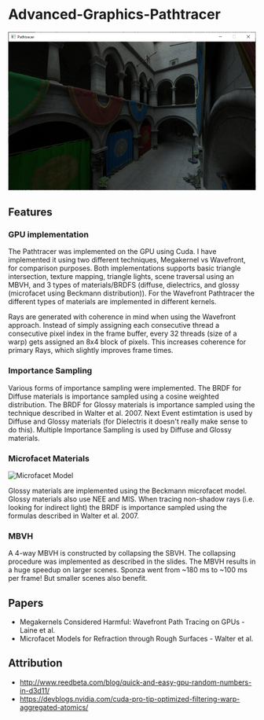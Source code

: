 # Advanced-Graphics-Pathtracer

![Sponza](ScreenShots/Sponza.png "Sponza")

## Features

### GPU implementation
The Pathtracer was implemented on the GPU using Cuda. 
I have implemented it using two different techniques, Megakernel vs Wavefront, for comparison purposes.
Both implementations supports basic triangle intersection, texture mapping, triangle lights, scene traversal using an MBVH, and 3 types of materials/BRDFS (diffuse, dielectrics, and glossy (microfacet using Beckmann distribution)).
For the Wavefront Pathtracer the different types of materials are implemented in different kernels.

Rays are generated with coherence in mind when using the Wavefront approach. Instead of simply assigning each consecutive thread a consecutive pixel index in the frame buffer, every 32 threads (size of a warp) gets assigned an 8x4 block of pixels. This increases coherence for primary Rays, which slightly improves frame times.

### Importance Sampling
Various forms of importance sampling were implemented.
The BRDF for Diffuse materials is importance sampled using a cosine weighted distribution. 
The BRDF for Glossy materials is importance sampled using the technique described in Walter et al. 2007.
Next Event estimtation is used by Diffuse and Glossy materials (for Dielectris it doesn't really make sense to do this). 
Multiple Importance Sampling is used by Diffuse and Glossy materials.

### Microfacet Materials

![Microfacet Model](ScreenShots/Mircofacets.png "Glossy materials using the Beckmann microfacet model")

Glossy materials are implemented using the Beckmann microfacet model.
Glossy materials also use NEE and MIS.
When tracing non-shadow rays (i.e. looking for indirect light) the BRDF is importance sampled using the formulas described in Walter et al. 2007.

### MBVH
A 4-way MBVH is constructed by collapsing the SBVH. The collapsing procedure was implemented as described in the slides. The MBVH results in a huge speedup on larger scenes. Sponza went from ~180 ms to ~100 ms per frame! But smaller scenes also benefit.

## Papers
- Megakernels Considered Harmful: Wavefront Path Tracing on GPUs - Laine et al.
- Microfacet Models for Refraction through Rough Surfaces - Walter et al.

## Attribution
- http://www.reedbeta.com/blog/quick-and-easy-gpu-random-numbers-in-d3d11/
- https://devblogs.nvidia.com/cuda-pro-tip-optimized-filtering-warp-aggregated-atomics/
